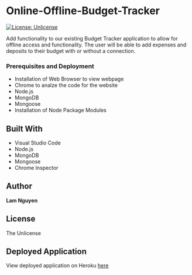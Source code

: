 # Online-Offline-Budget-Tracker
[![License: Unlicense](https://img.shields.io/badge/license-Unlicense-blue.svg)](http://unlicense.org/)

Add functionality to our existing Budget Tracker application to allow for offline access and functionality. The user will be able to add expenses and deposits to their budget with or without a connection.

### Prerequisites and Deployment

* Installation of Web Browser to view webpage
* Chrome to analze the code for the website
* Node.js
* MongoDB 
* Mongoose
* Installation of Node Package Modules

## Built With

* Visual Studio Code
* Node.js
* MongoDB
* Mongoose
* Chrome Inspector 

## Author

**Lam Nguyen**

## License

The Unlicense

## Deployed Application

View deployed application on Heroku [here](https://dry-retreat-44297.herokuapp.com/)